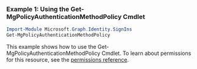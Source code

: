 ### Example 1: Using the Get-MgPolicyAuthenticationMethodPolicy Cmdlet
```powershell
Import-Module Microsoft.Graph.Identity.SignIns
Get-MgPolicyAuthenticationMethodPolicy
```
This example shows how to use the Get-MgPolicyAuthenticationMethodPolicy Cmdlet.
To learn about permissions for this resource, see the [permissions reference](/graph/permissions-reference).
